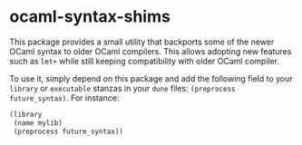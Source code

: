 ocaml-syntax-shims
==================

This package provides a small utility that backports some of the newer
OCaml syntax to older OCaml compilers. This allows adopting new
features such as `let+` while still keeping compatibility with older
OCaml compiler.

To use it, simply depend on this package and add the following field
to your `library` or `executable` stanzas in your `dune` files:
`(preprocess future_syntax)`. For instance:

```scheme
(library
 (name mylib)
 (preprocess future_syntax))
```
